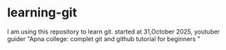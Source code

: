 # learning-git
I am using this repository to learn git. started at 31,October 2025, youtuber guider "Apna college: complet git and github tutorial for beginners "
